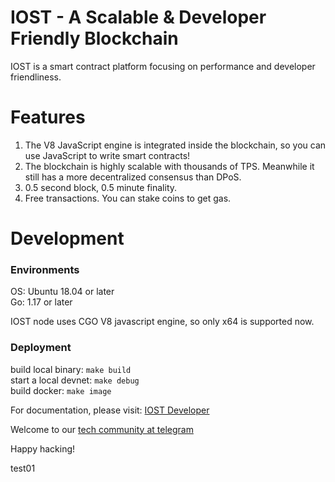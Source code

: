 # IOST - A Scalable & Developer Friendly Blockchain 

IOST is a smart contract platform focusing on performance and developer friendliness. 

# Features

1. The V8 JavaScript engine is integrated inside the blockchain, so you can use JavaScript to write smart contracts!
2. The blockchain is highly scalable with thousands of TPS. Meanwhile it still has a more decentralized consensus than DPoS.
3. 0.5 second block, 0.5 minute finality.
4. Free transactions. You can stake coins to get gas.

# Development

### Environments

OS: Ubuntu 18.04 or later  
Go: 1.17 or later

IOST node uses CGO V8 javascript engine, so only x64 is supported now.

### Deployment

build local binary: `make build`  
start a local devnet: `make debug`     
build docker: `make image`  


For documentation, please visit: [IOST Developer](https://developers.iost.io)

Welcome to our [tech community at telegram](https://t.me/iostdev)

Happy hacking!


test01